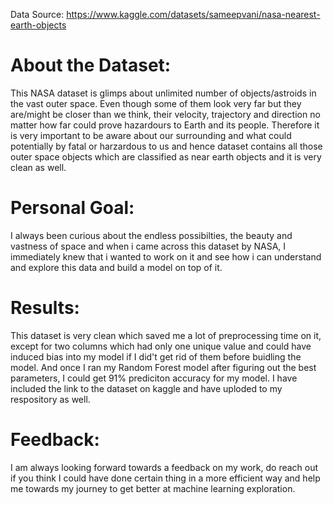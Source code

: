 Data Source: https://www.kaggle.com/datasets/sameepvani/nasa-nearest-earth-objects

# About the Dataset: 
This NASA dataset is glimps about unlimited number of objects/astroids in the vast outer space. Even though some of them look very far but they are/might be closer than we think, their velocity, trajectory and direction no matter how far could prove hazardours to Earth and its people. Therefore it is very important to be aware about our surrounding and what could potentially by fatal or harzardous to us and hence dataset contains all those outer space objects which are classified as near earth objects and it is very clean as well.

# Personal Goal: 
I always been curious about the endless possibilties, the beauty and vastness of space and when i came across this dataset by NASA, I immediately knew that i wanted to work on it and see how i can understand and explore this data and build a model on top of it. 

# Results:
This dataset is very clean which saved me a lot of preprocessing time on it, except for two columns which had only one unique value and could have induced bias into my model if I did't get rid of them before buidling the model. And once I ran my Random Forest model after figuring out the best parameters, I could get 91% prediciton accuracy for my model. I have included the link to the dataset on kaggle and have uploded to my respository as well.

# Feedback: 
I am always looking forward towards a feedback on my work, do reach out if you think I could have done certain thing in a more efficient way and help me towards my journey to get better at machine learning exploration.
